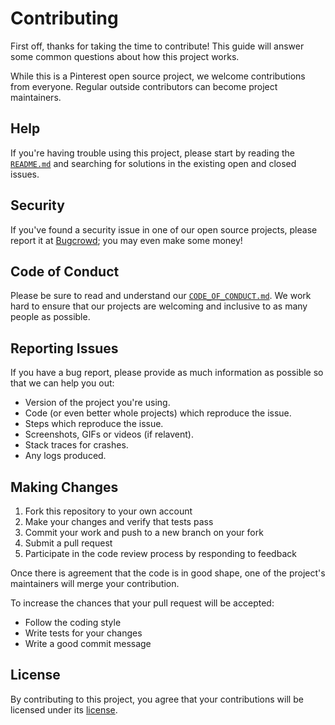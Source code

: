 # Contributing

First off, thanks for taking the time to contribute! This guide will answer
some common questions about how this project works.

While this is a Pinterest open source project, we welcome contributions from
everyone. Regular outside contributors can become project maintainers.

## Help

If you're having trouble using this project, please start by reading the [`README.md`](README.md)
and searching for solutions in the existing open and closed issues.

## Security

If you've found a security issue in one of our open source projects,
please report it at [Bugcrowd](https://bugcrowd.com/pinterest); you may even
make some money!

## Code of Conduct

Please be sure to read and understand our [`CODE_OF_CONDUCT.md`](CODE_OF_CONDUCT.md).
We work hard to ensure that our projects are welcoming and inclusive to as many
people as possible.

## Reporting Issues

If you have a bug report, please provide as much information as possible so that
we can help you out:

- Version of the project you're using.
- Code (or even better whole projects) which reproduce the issue.
- Steps which reproduce the issue.
- Screenshots, GIFs or videos (if relavent).
- Stack traces for crashes.
- Any logs produced.

## Making Changes

1. Fork this repository to your own account
2. Make your changes and verify that tests pass
3. Commit your work and push to a new branch on your fork
4. Submit a pull request
5. Participate in the code review process by responding to feedback

Once there is agreement that the code is in good shape, one of the project's
maintainers will merge your contribution.

To increase the chances that your pull request will be accepted:

- Follow the coding style
- Write tests for your changes
- Write a good commit message

## License

By contributing to this project, you agree that your contributions will be
licensed under its [license](LICENSE).
